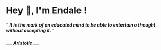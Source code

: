 <h1 title="head"> Hey 👋, I'm Endale !</h1>

**<h5><i>" It is the mark of an educated mind to be able to entertain a thought without accepting it. "</i></h5>**

*<b>___ Aristotle ___</b>*
